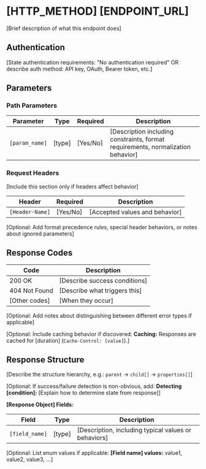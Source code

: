 # [HTTP_METHOD] [ENDPOINT_URL]

[Brief description of what this endpoint does]

## Authentication

[State authentication requirements: "No authentication required" OR describe auth method: API key, OAuth, Bearer token, etc.]

## Parameters

### Path Parameters

| Parameter | Type | Required | Description |
|-----------|------|----------|-------------|
| `[param_name]` | [type] | [Yes/No] | [Description including constraints, format requirements, normalization behavior] |

### Request Headers

[Include this section only if headers affect behavior]

| Header | Required | Description |
|--------|----------|-------------|
| `[Header-Name]` | [Yes/No] | [Accepted values and behavior] |

[Optional: Add format precedence rules, special header behaviors, or notes about ignored parameters]

## Response Codes

| Code | Description |
|------|-------------|
| 200 OK | [Describe success conditions] |
| 404 Not Found | [Describe what triggers this] |
| [Other codes] | [When they occur] |

[Optional: Add notes about distinguishing between different error types if applicable]

[Optional: Include caching behavior if discovered: **Caching:** Responses are cached for [duration] (`Cache-Control: [value]`).]

## Response Structure

[Describe the structure hierarchy, e.g.: `parent` → `child[]` → `properties[]`]

[Optional: If success/failure detection is non-obvious, add: **Detecting [condition]:** [Explain how to determine state from response]]

**[Response Object] Fields:**

| Field | Type | Description |
|-------|------|-------------|
| `[field_name]` | [type] | [Description, including typical values or behaviors] |

[Optional: List enum values if applicable: **[Field name] values:** value1, value2, value3, ...]
